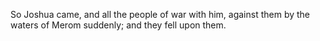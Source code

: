 So Joshua came, and all the people of war with him, against them by the waters of Merom suddenly; and they fell upon them.
